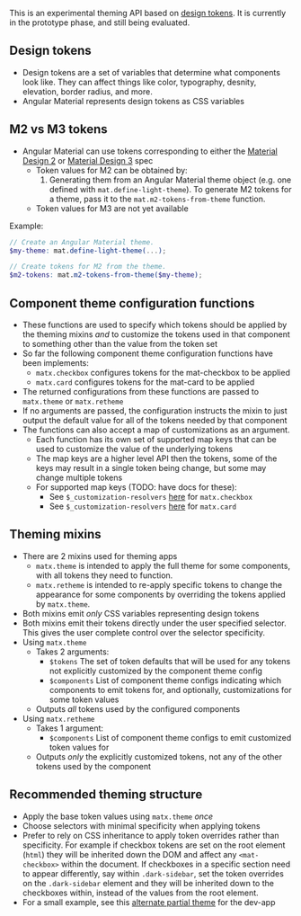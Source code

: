 This is an experimental theming API based on [design tokens](https://m3.material.io/foundations/design-tokens/how-to-use-tokens). It is currently in the prototype phase,
and still being evaluated.

## Design tokens
- Design tokens are a set of variables that determine what components look like. They can affect things like color, typography, desnity, elevation, border radius, and more.
- Angular Material represents design tokens as CSS variables

## M2 vs M3 tokens
- Angular Material can use tokens corresponding to either the [Material Design 2](https://m2.material.io/) or [Material Design 3](https://m3.material.io/) spec
  - Token values for M2 can be obtained by:
    1. Generating them from an Angular Material theme object (e.g. one defined with `mat.define-light-theme`). To generate M2 tokens for a theme, pass it to the `mat.m2-tokens-from-theme` function.
  - Token values for M3 are not yet available

Example:
```scss
// Create an Angular Material theme.
$my-theme: mat.define-light-theme(...);

// Create tokens for M2 from the theme. 
$m2-tokens: mat.m2-tokens-from-theme($my-theme);
```
## Component theme configuration functions
- These functions are used to specify which tokens should be applied by the theming mixins _and_ to customize the tokens used in that component to something other than the value from the token set
- So far the following component theme configuration functions have been implements:
  - `matx.checkbox` configures tokens for the mat-checkbox to be applied
  - `matx.card` configures tokens for the mat-card to be applied
- The returned configurations from these functions are passed to `matx.theme` or `matx.retheme`
- If no arguments are passed, the configuration instructs the mixin to just output the default value for all of the tokens needed by that component
- The functions can also accept a map of customizations as an argument.
  - Each function has its own set of supported map keys that can be used to customize the value of the underlying tokens
  - The map keys are a higher level API then the tokens, some of the keys may result in a single token being change, but some may change multiple tokens
  - For supported map keys (TODO: have docs for these):
    - See `$_customization-resolvers` [here](https://github.com/angular/components/blob/main/src/material-experimental/theming/_checkbox.scss) for `matx.checkbox`
    - See `$_customization-resolvers` [here](https://github.com/angular/components/blob/main/src/material-experimental/theming/_card.scss) for `matx.card`

## Theming mixins
- There are 2 mixins used for theming apps
    - `matx.theme` is intended to apply the full theme for some components, with all tokens they need to function.
    - `matx.retheme` is intended to re-apply specific tokens to change the appearance for some components by overriding the tokens applied by `matx.theme`.
- Both mixins emit *only* CSS variables representing design tokens
- Both mixins emit their tokens directly under the user specified selector. This gives the user complete control over the selector specificity.
- Using `matx.theme`
  - Takes 2 arguments:
    - `$tokens` The set of token defaults that will be used for any tokens not explicitly customized by the component theme config
    - `$components` List of component theme configs indicating which components to emit tokens for, and optionally, customizations for some token values
  - Outputs *all* tokens used by the configured components
- Using `matx.retheme`
  - Takes 1 argument:
    - `$components` List of component theme configs to emit customized token values for
  - Outputs *only* the explicitly customized tokens, not any of the other tokens used by the component

## Recommended theming structure
- Apply the base token values using `matx.theme` *once*
- Choose selectors with minimal specificity when applying tokens
- Prefer to rely on CSS inheritance to apply token overrides rather than specificity.
  For example if checkbox tokens are set on the root element (`html`) they will be inherited down
  the DOM and affect any `<mat-checkbox>` within the document. If checkboxes in a specific section
  need to appear differently, say within `.dark-sidebar`, set the token overrides on the
  `.dark-sidebar` element and they will be inherited down to the checkboxes within, instead of the
  values from the root element.
- For a small example, see this [alternate partial theme](https://github.com/angular/components/blob/main/src/dev-app/theme-token-api.scss) for the dev-app

